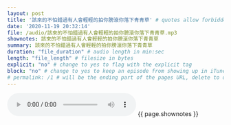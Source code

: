 ```yaml
---
layout: post
title: '該來的不怕錯過有人會輕輕的拍你膀滾你落下青青草' # quotes allow forbidden characters like the colon
date: '2020-11-19 20:32:14'
file: /audio/該來的不怕錯過有人會輕輕的拍你膀滾你落下青青草.mp3
shownotes: 該來的不怕錯過有人會輕輕的拍你膀滾你落下青青草
summary: 該來的不怕錯過有人會輕輕的拍你膀滾你落下青青草
duration: "file_duration" # audio length in min:sec
length: "file_length" # filesize in bytes
explicit: "no" # change to yes to flag with the explicit tag
block: "no" # change to yes to keep an episode from showing up in iTunes
# permalink: /1 # will be the ending part of the pages URL, delete to default to the title
---
```


<audio controls>
<source src="{{site.url}}{{site.baseurl}}{{ page.file }}" type="audio/x-mp3">
Your browser does not support the audio element.
</audio>
{{ page.shownotes }}
